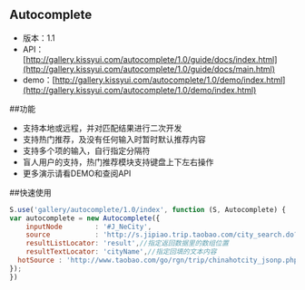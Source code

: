 ## Autocomplete

* 版本：1.1
* API：[http://gallery.kissyui.com/autocomplete/1.0/guide/docs/index.html](http://gallery.kissyui.com/autocomplete/1.0/guide/docs/main.html)
* demo：[http://gallery.kissyui.com/autocomplete/1.0/demo/index.html](http://gallery.kissyui.com/autocomplete/1.0/demo/index.html)

##功能
* 支持本地或远程，并对匹配结果进行二次开发
* 支持热门推荐，及没有任何输入时暂时默认推荐内容
* 支持多个项的输入，自行指定分隔符
* 盲人用户的支持，热门推荐模块支持键盘上下左右操作
* 更多演示请看DEMO和查阅API

##快速使用

```javascript
S.use('gallery/autocomplete/1.0/index', function (S, Autocomplete) {
var autocomplete = new Autocomplete({
    inputNode        : '#J_NeCity',
    source           : 'http://s.jipiao.trip.taobao.com/city_search.do?lines={maxResults}&q={query}',
    resultListLocator: 'result',//指定返回数据里的数组位置
    resultTextLocator: 'cityName',//指定回填的文本内容
  hotSource : 'http://www.taobao.com/go/rgn/trip/chinahotcity_jsonp.php'//不指定及没有热门推荐，必须按照此数据模板提供，其他数据格式需要自行重新配置hotResultsFormatter和hotResultsLocator
});
})
```

